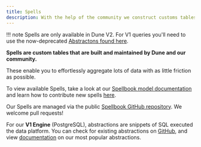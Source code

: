 ```yaml
---
title: Spells
description: With the help of the community we construct customs tables which cover the entirety of a type of activity on the blockchain called Spells.
---
```


!!! note
    Spells are only available in Dune V2. For V1 queries you'll need to use the now-deprecated [Abstractons found here](v1/abstractions/index.md). 

**Spells are custom tables that are built and maintained by Dune and our community.**

These enable you to effortlessly aggregate lots of data with as little friction as possible.

To view available Spells, take a look at our [Spellbook model documentation](https://dune.com/spellbook) and learn how to contribute new spells [here](../spellbook/index.md).

Our Spells are managed via the public [Spellbook GitHub repository](https://github.com/duneanalytics/spellbook/index.md). We welcome pull requests!

For our **V1 Engine** (PostgreSQL), abstractions are snippets of SQL executed the data platform. You can check for existing abstractions on [GitHub](https://github.com/duneanalytics/spellbook/tree/main/deprecated-dune-v1-abstractions), and view [documentation](v1/abstractions/index.md) on our most popular abstractions.
